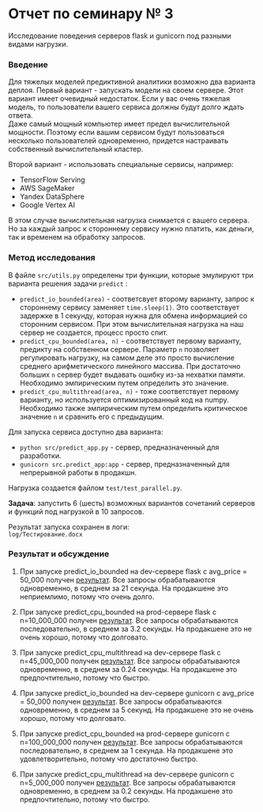 # Отчет по семинару № 3
Исследование поведения серверов flask и gunicorn под разными видами нагрузки.  

### Введение
Для тяжелых моделей предиктивной аналитики возможно два варианта деплоя. 
Первый вариант - запускать модели на своем сервере. 
Этот вариант имеет очевидный недостаток. 
Если у вас очень тяжелая модель, то пользователи вашего сервиса должны будут долго ждать ответа.  
Даже самый мощный компьютер имеет предел вычислительной мощности. 
Поэтому если вашим сервисом будут пользоваться несколько пользователей одновременно, придется настраивать собственный вычислительный кластер. 

Второй вариант - использовать специальные сервисы, например:  
- TensorFlow Serving
- AWS SageMaker
- Yandex DataSphere
- Google Vertex AI

В этом случае вычислительная нагрузка снимается с вашего сервера. 
Но за каждый запрос к стороннему сервису нужно платить, как деньги, так и временем на обработку запросов. 

### Метод исследования
В файле `src/utils.py` определены три функции, которые эмулируют три варианта решения задачи `predict` :
- `predict_io_bounded(area)` - соответсвует второму варианту, запрос к стороннему сервису заменяет `time.sleep(1)`. 
Это соответствует задержке в 1 секунду, которая нужна для обмена информацией со сторонним сервисом. 
При этом вычислительная нагрузка на наш сервер не создается, процесс просто спит. 
- `predict_cpu_bounded(area, n)` - соответствует первому варианту, предикту на собственном сервере. 
Параметр `n` позволяет регулировать нагрузку, на самом деле это просто вычисление среднего арифметического линейного массива. 
При достаточно больших `n` сервер будет выдавать ошибку из-за нехватки памяти. 
Необходимо эмпирическим путем определить это значение. 
- `predict_cpu_multithread(area, n)` - тоже соответствует первому варианту, но используется оптимизированный код на numpy. 
Необходимо также эмпирическим путем определить критическое значение `n` и сравнить его с предыдущим. 

Для запуска сервиса доступно два варианта: 
- `python src/predict_app.py` - сервер, предназначенный для разработки. 
- `gunicorn src.predict_app:app` - сервер, предназначенный для непрерывной работы в продакшн. 

Нагрузка создается файлом `test/test_parallel.py`.  

**Задача**: запустить 6 (шесть) возможных вариантов сочетаний серверов и функций под нагрузкой в 10 запросов. 

Результат запуска сохранен в логи:  
`log/Тестирование.docx`  

### Результат и обсуждение
1) При запуске predict_io_bounded на dev-сервере flask с avg_price = 50_000   получен [результат](log/predict_io_bounded_flask.txt). 
Все запросы обрабатываются одновременно, в среднем за 21 секунда. 
На продакшене это неприемлимо, потому что очень долго.

2) При запуске predict_cpu_bounded на prod-сервере flask с n=10_000_000 получен [результат](log/predict_cpu_bounded_flask.txt). 
Все запросы обрабатываются последовательно, в среднем за 3.2 секунды. 
На продакшене это не очень хорошо, потому что долговато.

3) При запуске predict_cpu_multithread на dev-сервере flask с n=45_000_000 получен [результат](log/predict_cpu_multithread_flask.txt). 
Все запросы обрабатываются одновременно, в среднем за 0.24 секунды. 
На продакшене это предпочтительно, потому что быстро.

4) При запуске predict_io_bounded на dev-сервере gunicorn с avg_price = 50_000 получен [результат](log/predict_io_bounded_gunicorn.txt). 
Все запросы обрабатываются одновременно, в среднем за 5 секунд. 
На продакшене это не очень хорошо, потому что долговато.

5) При запуске predict_cpu_bounded на prod-сервере gunicorn с n=100_000_000 получен [результат](log/predict_cpu_bounded_gunicorn.txt). 
Все запросы обрабатываются последовательно, в среднем за 1 секунда. 
На продакшене это удовлетворительно, потому что достаточно быстро.

6) При запуске predict_cpu_multithread на dev-сервере gunicorn с n=5_000_000 получен [результат](log/predict_cpu_multithread_guncorn.txt). 
Все запросы обрабатываются одновременно, в среднем за 0.2 секунды. 
На продакшене это предпочтительно, потому что быстро.
